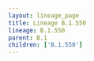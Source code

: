```yaml
---
layout: lineage_page
title: Lineage B.1.550
lineage: B.1.550
parent: B.1
children: ['B.1.550']
---
```

